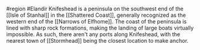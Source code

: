 #region #Elandir 
Knifeshead is a peninsula on the southwest end of the [[Isle of Stanhal]] in the [[Shattered Coast]], generally recognized as the western end of the [[Narrows of Elfhome]]. The coast of the peninsula is lined with sharp rock formations, making the landing of large boats virtually impossible. As such, there aren't any ports along Knifeshead, with the nearest town of [[Stormhead]] being the closest location to make anchor.